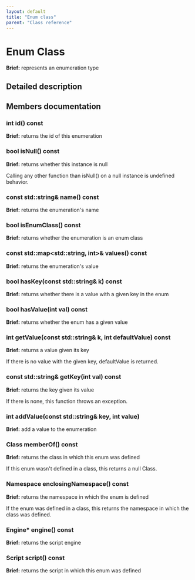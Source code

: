 ```yaml
---
layout: default
title: "Enum class"
parent: "Class reference"
---
```


# Enum Class

**Brief:** represents an enumeration type

## Detailed description

## Members documentation

### int id() const

**Brief:** returns the id of this enumeration

### bool isNull() const

**Brief:** returns whether this instance is null

Calling any other function than isNull() on a null instance is undefined behavior.

### const std::string& name() const

**Brief:** returns the enumeration's name

### bool isEnumClass() const

**Brief:** returns whether the enumeration is an enum class

### const std::map\<std::string, int>& values() const

**Brief:** returns the enumeration's value

### bool hasKey(const std::string& k) const

**Brief:** returns whether there is a value with a given key in the enum

### bool hasValue(int val) const

**Brief:** returns whether the enum has a given value

### int getValue(const std::string& k, int defaultValue) const

**Brief:** returns a value given its key

If there is no value with the given key, defaultValue is returned.

### const std::string& getKey(int val) const

**Brief:** returns the key given its value

If there is none, this function throws an exception.

### int addValue(const std::string& key, int value)

**Brief:** add a value to the enumeration

### Class memberOf() const

**Brief:** returns the class in which this enum was defined

If this enum wasn't defined in a class, this returns a null Class.

### Namespace enclosingNamespace() const

**Brief:** returns the namespace in which the enum is defined

If the enum was defined in a class, this returns the namespace in which the class was defined.

### Engine* engine() const

**Brief:** returns the script engine

### Script script() const

**Brief:** returns the script in which this enum was defined

